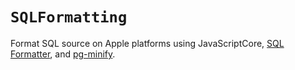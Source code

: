 # ``SQLFormatting``

Format SQL source on Apple platforms using JavaScriptCore, [SQL Formatter](https://github.com/zeroturnaround/sql-formatter), and [pg-minify](https://github.com/vitaly-t/pg-minify).
